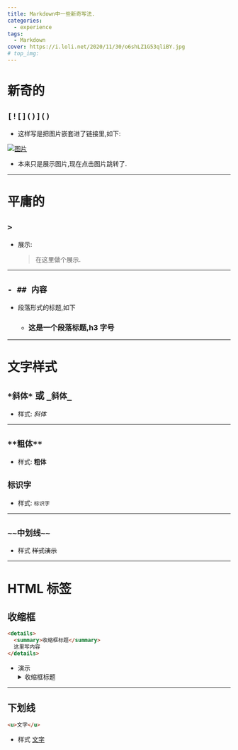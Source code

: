 ```yaml
---
title: Markdown中一些新奇写法.
categories:
  - experience
tags:
  - Markdown
cover: https://i.loli.net/2020/11/30/o6shLZ1G53qliBY.jpg
# top_img:
---
```


<!--
 * @Author: Weidows
 * @Date: 2020-11-30 00:09:37
 * @LastEditors: Weidows
 * @LastEditTime: 2020-12-14 22:48:03
 * @FilePath: \Weidowsd:\Game\Demo\Github\Blog-private\source\_posts\experience\markdown.md
 * @Description:
-->

# 新奇的

## `[![]()]()`

- 这样写是把图片嵌套进了链接里,如下:

[![图片](https://i.loli.net/2020/11/30/o6shLZ1G53qliBY.jpg)](https://i.loli.net/2020/11/30/o6shLZ1G53qliBY.jpg)

- 本来只是展示图片,现在点击图片跳转了.

---

# 平庸的

## `>`

- 展示:
  > 在这里做个展示.

---

## `- ## 内容`

- 段落形式的标题,如下
  - ### 这是一个段落标题,h3 字号

---

# 文字样式

## `*斜体*` 或 `_斜体_`

- 样式:
  _斜体_

---

## `**粗体**`

- 样式:
  **粗体**

## `标识字`

- 样式:
  `标识字`

---

## `~~中划线~~`

- 样式
  ~~样式演示~~

---

# HTML 标签

## 收缩框

```HTML
<details>
  <summary>收缩框标题</summary>
  这里写内容
</details>
```

- 演示
  <details>
    <summary>收缩框标题</summary>
    这里写内容
  </details>

---

## 下划线

```HTML
<u>文字</u>
```

- 样式
  <u>文字</u>
